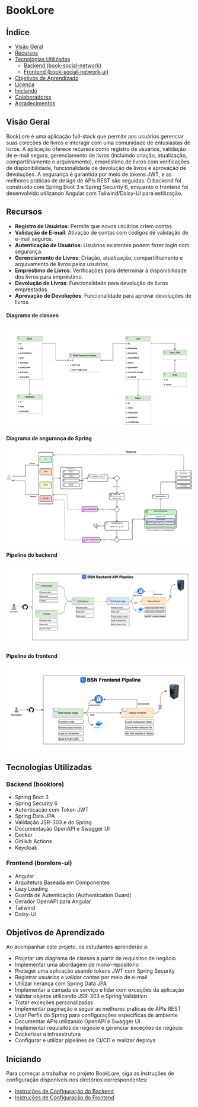 # BookLore

## Índice

- [Visão Geral](#visão-geral)
- [Recursos](#recursos)
- [Tecnologias Utilizadas](#tecnologias-utilizadas)
    - [Backend (book-social-network)](#backend-book-social-network)
    - [Frontend (book-social-network-ui)](#frontend-book-social-network-ui)
- [Objetivos de Aprendizado](#objetivos-de-aprendizado)
- [Licença](#licença)
- [Iniciando](#iniciando)
- [Colaboradores](#colaboradores)
- [Agradecimentos](#agradecimentos)

## Visão Geral

BookLore é uma aplicação full-stack que permite aos usuários gerenciar suas coleções de livros e interagir com uma comunidade de entusiastas de livros. A aplicação oferece recursos como registro de usuários, validação de e-mail segura, gerenciamento de livros (incluindo criação, atualização, compartilhamento e arquivamento), empréstimo de livros com verificações de disponibilidade, funcionalidade de devolução de livros e aprovação de devoluções. A segurança é garantida por meio de tokens JWT, e as melhores práticas de design de APIs REST são seguidas. O backend foi construído com Spring Boot 3 e Spring Security 6, enquanto o frontend foi desenvolvido utilizando Angular com Tailwind/Daisy-UI para estilização.

## Recursos

- **Registro de Usuários**: Permite que novos usuários criem contas.
- **Validação de E-mail**: Ativação de contas com códigos de validação de e-mail seguros.
- **Autenticação de Usuários**: Usuários existentes podem fazer login com segurança.
- **Gerenciamento de Livros**: Criação, atualização, compartilhamento e arquivamento de livros pelos usuários.
- **Empréstimo de Livros**: Verificações para determinar a disponibilidade dos livros para empréstimo.
- **Devolução de Livros**: Funcionalidade para devolução de livros emprestados.
- **Aprovação de Devoluções**: Funcionalidade para aprovar devoluções de livros.

#### Diagrama de classes
![Diagrama de classes](screenshots/class-diagram.png)

#### Diagrama de segurança do Spring
![Diagrama de segurança](screenshots/security.png)

#### Pipeline do backend
![Pipeline do backend](screenshots/be-pipeline.png)

#### Pipeline do frontend
![Pipeline do frontend](screenshots/fe-pipeline.png)

## Tecnologias Utilizadas

### Backend (booklore)

- Spring Boot 3
- Spring Security 6
- Autenticação com Token JWT
- Spring Data JPA
- Validação JSR-303 e do Spring
- Documentação OpenAPI e Swagger UI
- Docker
- GitHub Actions
- Keycloak

### Frontend (borelore-ui)

- Angular  
- Arquitetura Baseada em Componentes  
- Lazy Loading
- Guarda de Autenticação (Authentication Guard)  
- Gerador OpenAPI para Angular  
- Tailwind
- Daisy-Ui

## Objetivos de Aprendizado  

Ao acompanhar este projeto, os estudantes aprenderão a:  

- Projetar um diagrama de classes a partir de requisitos de negócio  
- Implementar uma abordagem de mono-repositório  
- Proteger uma aplicação usando tokens JWT com Spring Security  
- Registrar usuários e validar contas por meio de e-mail  
- Utilizar herança com Spring Data JPA  
- Implementar a camada de serviço e lidar com exceções da aplicação  
- Validar objetos utilizando JSR-303 e Spring Validation  
- Tratar exceções personalizadas  
- Implementar paginação e seguir as melhores práticas de APIs REST  
- Usar Perfis do Spring para configurações específicas de ambiente  
- Documentar APIs utilizando OpenAPI e Swagger UI  
- Implementar requisitos de negócio e gerenciar exceções de negócio  
- Dockerizar a infraestrutura  
- Configurar e utilizar pipelines de CI/CD e realizar deploys  

## Iniciando  

Para começar a trabalhar no projeto BookLore, siga as instruções de configuração disponíveis nos diretórios correspondentes:  

- [Instruções de Configuração do Backend](/book-network/README.md)  
- [Instruções de Configuração do Frontend](book-network-ui/README.md)  
